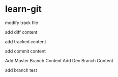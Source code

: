# learn-git

modify track file

add diff content


add tracked content

add commit content

Add Master Branch Content
Add Dev Branch Content

add branch test
